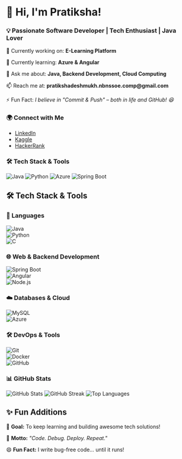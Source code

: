 <!DOCTYPE html>
<html lang="en">
<head>
    <meta charset="UTF-8">
    <meta name="viewport" content="width=device-width, initial-scale=1.0">
   
</head>
<body>
    <div class="container">
        <h1>🚀 Hi, I'm Pratiksha!</h1>
        <h3>💡 Passionate Software Developer | Tech Enthusiast | Java Lover</h3>
        <p>🔭 Currently working on: <strong>E-Learning Platform</strong></p>
        <p>🌱 Currently learning: <strong>Azure & Angular</strong></p>
        <p>💬 Ask me about: <strong>Java, Backend Development, Cloud Computing</strong></p>
        <p>📫 Reach me at: <strong>pratikshadeshmukh.nbnssoe.comp@gmail.com</strong></p>
        <p>⚡ Fun Fact: <em>I believe in "Commit & Push" – both in life and GitHub! 😆</em></p>

      
### 🌍 Connect with Me
- [LinkedIn](https://www.linkedin.com/in/pratikshadeshmukhpune/)
- [Kaggle](https://www.kaggle.com/pratikshadeshmukh11)
- [HackerRank](https://www.hackerrank.com/profile/pratikshadeshm10)

### 🛠 Tech Stack & Tools
![Java](https://img.shields.io/badge/Java-ED8B00?style=for-the-badge&logo=openjdk&logoColor=white)
![Python](https://img.shields.io/badge/Python-3670A0?style=for-the-badge&logo=python&logoColor=ffdd54)
![Azure](https://img.shields.io/badge/Azure-0089D6?style=for-the-badge&logo=microsoft-azure&logoColor=white)
![Spring Boot](https://img.shields.io/badge/Spring_Boot-6DB33F?style=for-the-badge&logo=spring&logoColor=white)
## 🛠 Tech Stack & Tools  

### 🚀 Languages  
![Java](https://img.shields.io/badge/Java-ED8B00?style=for-the-badge&logo=openjdk&logoColor=white)  
![Python](https://img.shields.io/badge/Python-3670A0?style=for-the-badge&logo=python&logoColor=ffdd54)  
![C](https://img.shields.io/badge/C-00599C?style=for-the-badge&logo=c&logoColor=white)
 

### 🌐 Web & Backend Development  
![Spring Boot](https://img.shields.io/badge/Spring_Boot-6DB33F?style=for-the-badge&logo=spring&logoColor=white)  
![Angular](https://img.shields.io/badge/Angular-DD0031?style=for-the-badge&logo=angular&logoColor=white)  
![Node.js](https://img.shields.io/badge/Node.js-339933?style=for-the-badge&logo=node.js&logoColor=white)  

### ☁️ Databases & Cloud  
![MySQL](https://img.shields.io/badge/MySQL-4479A1?style=for-the-badge&logo=mysql&logoColor=white)  
![Azure](https://img.shields.io/badge/Azure-0089D6?style=for-the-badge&logo=microsoft-azure&logoColor=white)  

### 🛠 DevOps & Tools  
![Git](https://img.shields.io/badge/Git-F05032?style=for-the-badge&logo=git&logoColor=white)  
![Docker](https://img.shields.io/badge/Docker-2496ED?style=for-the-badge&logo=docker&logoColor=white)  
![GitHub](https://img.shields.io/badge/GitHub-181717?style=for-the-badge&logo=github&logoColor=white)  


### 📊 GitHub Stats
![GitHub Stats](https://github-readme-stats.vercel.app/api?username=pratiksha277&show_icons=true&theme=radical)
![GitHub Streak](https://github-readme-streak-stats.herokuapp.com/?user=pratiksha277&theme=radical)
![Top Languages](https://github-readme-stats.vercel.app/api/top-langs/?username=pratiksha277&layout=compact&theme=radical)

<h2>✨ Fun Additions</h2>

<p>🎯 <strong>Goal:</strong> To keep learning and building awesome tech solutions!</p>
<p>🚀 <strong>Motto:</strong> <em>"Code. Debug. Deploy. Repeat."</em></p>
<p>😄 <strong>Fun Fact:</strong> I write bug-free code… until it runs!</p>


           
